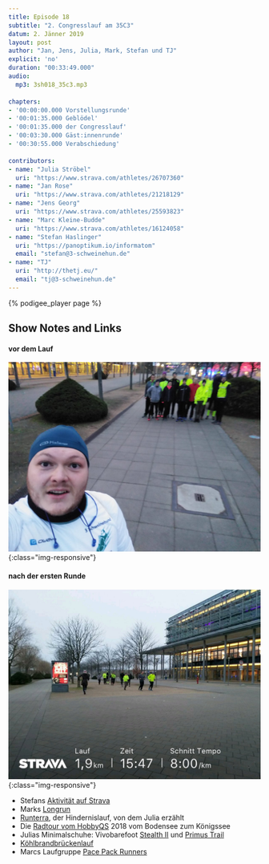 ```yaml
---
title: Episode 18
subtitle: "2. Congresslauf am 35C3"
datum: 2. Jänner 2019
layout: post
author: "Jan, Jens, Julia, Mark, Stefan und TJ"
explicit: 'no'
duration: "00:33:49.000"
audio:
  mp3: 3sh018_35c3.mp3
  
chapters:
- '00:00:00.000 Vorstellungsrunde'
- '00:01:35.000 Geblödel'
- '00:01:35.000 der Congresslauf'
- '00:03:30.000 Gäst:innenrunde'
- '00:30:55.000 Verabschiedung'

contributors:
- name: "Julia Ströbel"
  uri: "https://www.strava.com/athletes/26707360"
- name: "Jan Rose"
  uri: "https://www.strava.com/athletes/21218129"
- name: "Jens Georg"
  uri: "https://www.strava.com/athletes/25593823"
- name: "Marc Kleine-Budde"
  uri: "https://www.strava.com/athletes/16124058"
- name: "Stefan Haslinger"
  uri: "https://panoptikum.io/informatom"
  email: "stefan@3-schweinehun.de"
- name: "TJ"
  uri: "http://thetj.eu/"
  email: "tj@3-schweinehun.de"  
---
```


{% podigee_player page %}

## Show Notes and Links

#### vor dem Lauf

![vor dem Lauf](/img/vor_dem_lauf.jpg){:class="img-responsive"}

#### nach der ersten Runde

![nach der ersten Runde](/img/nach_der_ersten_runde.jpg){:class="img-responsive"}

* Stefans [Aktivität auf Strava](https://www.strava.com/activities/2039566735)
* Marks [Longrun](https://www.strava.com/activities/2039577725)
* [Runterra](https://www.runterra.de/), der Hindernislauf, von dem Julia erzählt
* Die [Radtour vom HobbyQS](https://www.hobbyquerschnitt.de/2018/09/26/handbikereise2018/) 
  2018 vom Bodensee zum Königssee
* Julias Minimalschuhe: Vivobarefoot [Stealth II](https://www.vivobarefoot.de/stealth/) und [Primus Trail](https://www.vivobarefoot.at/index.php?s=3&cat_id=3_Performance&artikel=13108_PRIMUS+TRAIL+FG+Ladies+Mesh+Iffley&ref=3)
* [Köhlbrandbrückenlauf](https://www.koehlbrandbrueckenlauf.de/)
* Marcs Laufgruppe [Pace Pack Runners](https://www.pacepackrunners.de/)